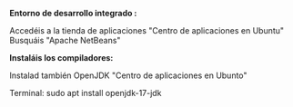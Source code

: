 **Entorno de desarrollo integrado :**

Accedéis a la tienda de aplicaciones
"Centro de aplicaciones en Ubuntu"
Busquáis "Apache NetBeans"

**Instaláis los compiladores:**

Instalad también OpenJDK
"Centro de aplicaciones en Ubunto"

Terminal:
sudo apt install openjdk-17-jdk
